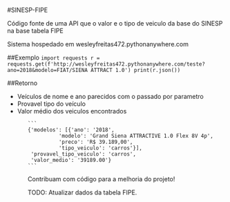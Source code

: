#SINESP-FIPE

Código fonte de uma API que o valor e o tipo de veiculo da base do SINESP na base tabela FIPE

Sistema hospedado em wesleyfreitas472.pythonanywhere.com

##Exemplo
	```import requests
	r = requests.get(f'http://wesleyfreitas472.pythonanywhere.com/teste?ano=2018&modelo=FIAT/SIENA ATTRACT 1.0')
	print(r.json())
	```

##Retorno
	<ul>
		<li>Veículos de nome e ano parecidos com o passado por parametro</li>
		<li>Provavel tipo do veículo</li>
		<li>Valor médio dos veiculos encontrados</li>
	<ul>

	```
	{'modelos': [{'ano': '2018',
		      'modelo': 'Grand Siena ATTRACTIVE 1.0 Flex 8V 4p',
		      'preco': 'R$ 39.189,00',
		      'tipo_veiculo': 'carros'}],
	 'provavel_tipo_veiculo': 'carros',
	 'valor_medio': '39189.00'}
	```

Contribuam com código para a melhoria do projeto!

TODO: Atualizar dados da tabela FIPE.
